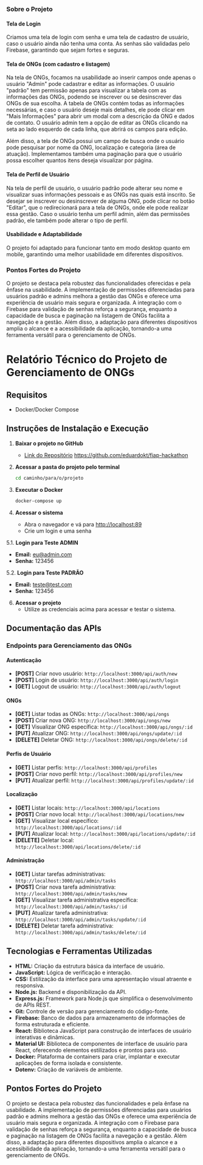 ### Sobre o Projeto

#### Tela de Login
Criamos uma tela de login com senha e uma tela de cadastro de usuário, caso o usuário ainda não tenha uma conta. As senhas são validadas pelo Firebase, garantindo que sejam fortes e seguras.

#### Tela de ONGs (com cadastro e listagem)
Na tela de ONGs, focamos na usabilidade ao inserir campos onde apenas o usuário "Admin" pode cadastrar e editar as informações. O usuário "padrão" tem permissão apenas para visualizar a tabela com as informações das ONGs, podendo se inscrever ou se desinscrever das ONGs de sua escolha. A tabela de ONGs contém todas as informações necessárias, e caso o usuário deseje mais detalhes, ele pode clicar em "Mais Informações" para abrir um modal com a descrição da ONG e dados de contato. O usuário admin tem a opção de editar as ONGs clicando na seta ao lado esquerdo de cada linha, que abrirá os campos para edição.

Além disso, a tela de ONGs possui um campo de busca onde o usuário pode pesquisar por nome da ONG, localização e categoria (área de atuação). Implementamos também uma paginação para que o usuário possa escolher quantos itens deseja visualizar por página.

#### Tela de Perfil de Usuário
Na tela de perfil de usuário, o usuário padrão pode alterar seu nome e visualizar suas informações pessoais e as ONGs nas quais está inscrito. Se desejar se inscrever ou desinscrever de alguma ONG, pode clicar no botão "Editar", que o redirecionará para a tela de ONGs, onde ele pode realizar essa gestão. Caso o usuário tenha um perfil admin, além das permissões padrão, ele também pode alterar o tipo de perfil.

#### Usabilidade e Adaptabilidade
O projeto foi adaptado para funcionar tanto em modo desktop quanto em mobile, garantindo uma melhor usabilidade em diferentes dispositivos.

### Pontos Fortes do Projeto
O projeto se destaca pela robustez das funcionalidades oferecidas e pela ênfase na usabilidade. A implementação de permissões diferenciadas para usuários padrão e admins melhora a gestão das ONGs e oferece uma experiência de usuário mais segura e organizada. A integração com o Firebase para validação de senhas reforça a segurança, enquanto a capacidade de busca e paginação na listagem de ONGs facilita a navegação e a gestão. Além disso, a adaptação para diferentes dispositivos amplia o alcance e a acessibilidade da aplicação, tornando-a uma ferramenta versátil para o gerenciamento de ONGs.


# Relatório Técnico do Projeto de Gerenciamento de ONGs

## Requisitos
- Docker/Docker Compose

## Instruções de Instalação e Execução

1. **Baixar o projeto no GitHub**
   - [Link do Repositório](https://github.com/eduardokt/fiap-hackathon)
   https://github.com/eduardokt/fiap-hackathon

2. **Acessar a pasta do projeto pelo terminal**
   ```sh
   cd caminho/para/o/projeto
   ```

3. **Executar o Docker**
   ```sh
   docker-compose up
   ```

4. **Acessar o sistema**
   - Abra o navegador e vá para [http://localhost:89](http://localhost:89)
   - Crie um login e uma senha

5.1. **Login para Teste ADMIN**
   - **Email:** eu@admin.com
   - **Senha:** 123456
   
5.2. **Login para Teste PADRÃO**
   - **Email:** teste@test.com
   - **Senha:** 123456

6. **Acessar o projeto**
   - Utilize as credenciais acima para acessar e testar o sistema.

## Documentação das APIs

### Endpoints para Gerenciamento das ONGs

#### Autenticação
- **[POST]** Criar novo usuário: `http://localhost:3000/api/auth/new`
- **[POST]** Login de usuário: `http://localhost:3000/api/auth/login`
- **[GET]** Logout de usuário: `http://localhost:3000/api/auth/logout`

#### ONGs
- **[GET]** Listar todas as ONGs: `http://localhost:3000/api/ongs`
- **[POST]** Criar nova ONG: `http://localhost:3000/api/ongs/new`
- **[GET]** Visualizar ONG específica: `http://localhost:3000/api/ongs/:id`
- **[PUT]** Atualizar ONG: `http://localhost:3000/api/ongs/update/:id`
- **[DELETE]** Deletar ONG: `http://localhost:3000/api/ongs/delete/:id`

#### Perfis de Usuário
- **[GET]** Listar perfis: `http://localhost:3000/api/profiles`
- **[POST]** Criar novo perfil: `http://localhost:3000/api/profiles/new`
- **[PUT]** Atualizar perfil: `http://localhost:3000/api/profiles/update/:id`

#### Localização
- **[GET]** Listar locais: `http://localhost:3000/api/locations`
- **[POST]** Criar novo local: `http://localhost:3000/api/locations/new`
- **[GET]** Visualizar local específico: `http://localhost:3000/api/locations/:id`
- **[PUT]** Atualizar local: `http://localhost:3000/api/locations/update/:id`
- **[DELETE]** Deletar local: `http://localhost:3000/api/locations/delete/:id`

#### Administração
- **[GET]** Listar tarefas administrativas: `http://localhost:3000/api/admin/tasks`
- **[POST]** Criar nova tarefa administrativa: `http://localhost:3000/api/admin/tasks/new`
- **[GET]** Visualizar tarefa administrativa específica: `http://localhost:3000/api/admin/tasks/:id`
- **[PUT]** Atualizar tarefa administrativa: `http://localhost:3000/api/admin/tasks/update/:id`
- **[DELETE]** Deletar tarefa administrativa: `http://localhost:3000/api/admin/tasks/delete/:id`

## Tecnologias e Ferramentas Utilizadas

- **HTML:** Criação da estrutura básica da interface de usuário.
- **JavaScript:** Lógica de verificação e interação.
- **CSS:** Estilização da interface para uma apresentação visual atraente e responsiva.
- **Node.js:** Backend e disponibilização da API.
- **Express.js:** Framework para Node.js que simplifica o desenvolvimento de APIs REST.
- **Git:** Controle de versão para gerenciamento do código-fonte.
- **Firebase:** Banco de dados para armazenamento de informações de forma estruturada e eficiente.
- **React:** Biblioteca JavaScript para construção de interfaces de usuário interativas e dinâmicas.
- **Material UI:** Biblioteca de componentes de interface de usuário para React, oferecendo elementos estilizados e prontos para uso.
- **Docker:** Plataforma de containers para criar, implantar e executar aplicações de forma isolada e consistente.
- **Dotenv:** Criação de variáveis de ambiente.

## Pontos Fortes do Projeto

O projeto se destaca pela robustez das funcionalidades e pela ênfase na usabilidade. A implementação de permissões diferenciadas para usuários padrão e admins melhora a gestão das ONGs e oferece uma experiência de usuário mais segura e organizada. A integração com o Firebase para validação de senhas reforça a segurança, enquanto a capacidade de busca e paginação na listagem de ONGs facilita a navegação e a gestão. Além disso, a adaptação para diferentes dispositivos amplia o alcance e a acessibilidade da aplicação, tornando-a uma ferramenta versátil para o gerenciamento de ONGs.
